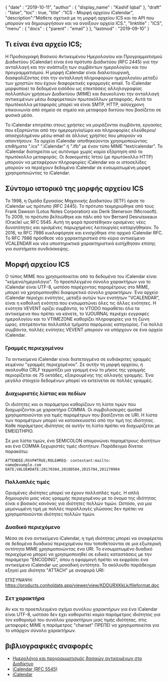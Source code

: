 {
  "date" : "2019-10-11",
  "author" : {
    "display_name" : "Kashif Iqbal"
},
  "draft" : "false",
  "toc" : true,
  "title" :"ICS - Μορφή αρχείου iCalendar",
  "description":"Μάθετε σχετικά με τη μορφή αρχείου ICS και τα API που μπορούν να δημιουργήσουν και να ανοίξουν αρχεία ICS.",
  "linktitle" : "ICS",
  "menu" : {
    "docs" : {
      "parent" : "email"
}
},
  "lastmod" : "2019-09-10"
}

## Τι είναι ένα αρχείο ICS;

Η Προδιαγραφή Βασικού Αντικειμένου Ημερολογίου και Προγραμματισμού Διαδικτύου (iCalendar) είναι ένα πρότυπο Διαδικτύου (RFC 2445) για την ανταλλαγή και την ανάπτυξη των συμβάντων ημερολογίου και του προγραμματισμού. Η μορφή iCalendar είναι διαλειτουργική, διασφαλίζοντας έτσι την ανταλλαγή πληροφοριών ημερολογίου μεταξύ των χρηστών που έχουν διαφορετικές εφαρμογές email. Το iCalendar μορφοποιεί τα δεδομένα εισόδου ως επεκτάσεις αλληλογραφίας πολλαπλών χρήσεων Διαδικτύου (MIME) και διευκολύνει την ανταλλαγή αντικειμένων μέσω διαφορετικών πρωτοκόλλων μεταφοράς. Αυτά τα πρωτόκολλα μεταφοράς μπορεί να είναι SMTP, HTTP, ασύγχρονη επικοινωνία από σημείο σε σημείο και μεταφορά δικτύου που βασίζεται σε φυσικά μέσα.

Το iCalendar επιτρέπει στους χρήστες να μοιράζονται συμβάντα, εργασίες που εξαρτώνται από την ημερομηνία/ώρα και πληροφορίες ελεύθερου/απασχολημένου μέσω email σε άλλους χρήστες που μπορούν να απαντήσουν. Τα αρχεία iCalendar αποθηκεύονται χρησιμοποιώντας επιθήματα ".ics" ".iCalendar" ή ".ifb" με έναν τύπο MIME "text/calendar". Το iCalendar διατηρείται ως αυτόνομο χωρίς καμία εξάρτηση από το πρωτόκολλο μεταφοράς. Οι διακομιστές Ιστού (με πρωτόκολλο HTTP) μπορούν να μεταφέρουν πληροφορίες iCalendar και οι ιστοσελίδες μπορούν να περιέχουν δεδομένα iCalendar σε ενσωματωμένη μορφή χρησιμοποιώντας το iCalendar.

## Σύντομο ιστορικό της μορφής αρχείου ICS

Το 1998, η Ομάδα Εργασίας Μηχανικής Διαδικτύου (IETF) όρισε το iCalendar ως πρότυπο (RFC 2445). Το πρότυπο τεκμηριώθηκε από τους Frank Dawson (Lotus Notes Corporation) και Derik Stenerson (Microsoft). Το 2009, το πρότυπο βελτιώθηκε και πάλι από τον Bernard Desruisseaux (Oracle) ως RFC 5545. Αυτή τη φορά προστέθηκαν ορισμένες νέες δυνατότητες και ορισμένες παρωχημένες λειτουργίες καταργήθηκαν. Το 2016, το RFC 7986 κυκλοφόρησε και ενισχύθηκε στο αρχικό iCalendar RFC. Το RFC 7986 πρόσθεσε νέα χαρακτηριστικά στο κύριο αντικείμενο VCALENDAR και νέα υποστηρικτικά χαρακτηριστικά εισήχθησαν επίσης για συστήματα συνδιάσκεψης.

## Μορφή αρχείου ICS ##

Ο τύπος MIME που χρησιμοποιείται από τα δεδομένα του iCalendar είναι "κείμενο/ημερολόγιο". Το προεπιλεγμένο σύνολο χαρακτήρων για το iCalendar είναι UTF-8, ωστόσο παρέχοντας παραμέτρους στο MIME, μπορεί να χρησιμοποιηθεί διαφορετικό σύνολο χαρακτήρων. Ένα αρχείο iCalendar περιέχει ενότητες, μεταξύ αυτών των ενοτήτων "VCALENDAR", είναι η καθολική ενότητα που ενσωματώνει όλες τις άλλες ενότητες. Η ενότητα VEVENT ορίζει συμβάντα, το VTODO παραθέτει όλα τα αντικείμενα που πρέπει να κάνετε, το VJOURNAL περιέχει εγγραφές ημερολογίου και το VTIMEZONE καθορίζει πληροφορίες για τη ζώνη ώρας. επιτρέπονται πολλαπλά τμήματα παρόμοιας κατηγορίας. Για πολλά συμβάντα, πολλές ενότητες VEVENT μπορούν να υπάρχουν σε ένα αρχείο iCalendar.

### Γραμμές περιεχομένου ###

Τα αντικείμενα iCalendar είναι διατεταγμένα σε ευδιάκριτες γραμμές κειμένου "γραμμές περιεχομένου". Σε αυτήν τη μορφή αρχείου, η ακολουθία CRLF τερματίζει μια γραμμή ενώ το μήκος της γραμμής περιορίζεται σε 75 οκτάδες, εξαιρουμένης της αλλαγής γραμμής. Ένα μεγάλο στοιχείο δεδομένων μπορεί να εκτείνεται σε πολλές γραμμές.

### Διαχωριστές λίστας και πεδίων ###

Οι ιδιότητες και οι παράμετροι καθορίζουν τη λίστα τιμών που διαχωρίζονται με χαρακτήρα COMMA. Οι συμβολοσειρές quoted χρησιμοποιούνται για τιμές παραμέτρων που βασίζονται σε URI. Η λίστα των παραμέτρων μπορεί να κατασκευαστεί από την τιμή της ιδιότητας. Κάθε παράμετρος ιδιότητας σε αυτήν τη λίστα πρέπει να διαχωρίζεται με ΕΜΕΙΩΤΗΡΙΟ.

Σε μια λίστα τιμών, ένα SEMICOLON απομονώνει παραμέτρους ιδιοτήτων και ένα COMMA ξεχωριστές τιμές ιδιοτήτων. Παράδειγμα δίνεται παρακάτω:

```
ATTENDEE;RSVP#TRUE;ROLE#REQ- contestant:mailto:
name@example.com
DATE;VALUE#DATE:20170304,20180504,2015704,201270904
```

### Πολλαπλές τιμές

Ορισμένες ιδιότητες μπορεί να έχουν πολλαπλές τιμές. Η απλή δημιουργία μιας νέας γραμμής περιεχομένου με το όνομα της ιδιότητας είναι ο βασικός κανόνας για ιδιότητες πολλών τιμών. Ωστόσο, για μια μεμονωμένη τιμή με πολλές παραλλαγές γλώσσας δεν πρέπει να χρησιμοποιούνται ιδιότητες πολλών τιμών.

### Δυαδικό περιεχόμενο

Μέσα σε ένα αντικείμενο iCalendar, η τιμή ιδιότητας μπορεί να αναφέρεται σε δεδομένα δυαδικού περιεχομένου που τοποθετούνται σε μια εξωτερική οντότητα MIME χρησιμοποιώντας ένα URI. Το ενσωματωμένο δυαδικό περιεχόμενο μπορεί να χρησιμοποιηθεί σε ειδικές καταστάσεις με την παράμετρο "ENCODING", όπου η εφαρμογή πρέπει να εκφράσει ένα αντικείμενο iCalendar ως μοναδική οντότητα. Το ακόλουθο παράδειγμα εξηγεί μια ιδιότητα "ATTACH" με αναφορά URI:

ΕΠΙΣΥΝΑΨΗ: https://products.conholdate.app/viewer/view/KDDURXKkLk/fileformat.doc

### Σετ χαρακτήρα

Αν και το προεπιλεγμένο σχήμα συνόλου χαρακτήρων για ένα iCalendar είναι UTF-8, ωστόσο δεν έχει καθοριστεί καμία παράμετρος ιδιότητας για τον καθορισμό του συνόλου χαρακτήρων μιας τιμής ιδιότητας. στις μεταφορές MIME η παράμετρος "charset" ΠΡΕΠΕΙ να χρησιμοποιείται για το υπάρχον σύνολο χαρακτήρων.

## βιβλιογραφικές αναφορές

* [Ημερολόγιο και προγραμματισμός βασικών αντικειμένων στο Διαδίκτυο](https://www.ietf.org/rfc/rfc5545.txt)
* [iCalendar (RFC 5545)](https://icalendar.org/RFC-Specifications/iCalendar-RFC-5545/)
* [iCalendar](https://en.wikipedia.org/wiki/ICalendar#History_and_design)

